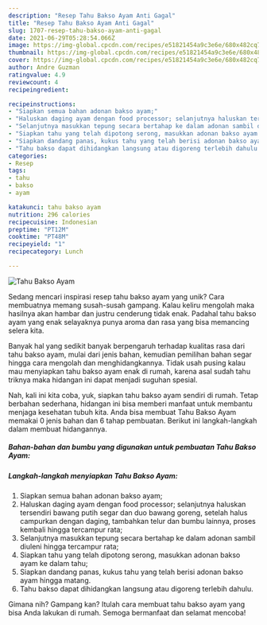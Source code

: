 ```yaml
---
description: "Resep Tahu Bakso Ayam Anti Gagal"
title: "Resep Tahu Bakso Ayam Anti Gagal"
slug: 1707-resep-tahu-bakso-ayam-anti-gagal
date: 2021-06-29T05:28:54.066Z
image: https://img-global.cpcdn.com/recipes/e51821454a9c3e6e/680x482cq70/tahu-bakso-ayam-foto-resep-utama.jpg
thumbnail: https://img-global.cpcdn.com/recipes/e51821454a9c3e6e/680x482cq70/tahu-bakso-ayam-foto-resep-utama.jpg
cover: https://img-global.cpcdn.com/recipes/e51821454a9c3e6e/680x482cq70/tahu-bakso-ayam-foto-resep-utama.jpg
author: Andre Guzman
ratingvalue: 4.9
reviewcount: 4
recipeingredient:

recipeinstructions:
- "Siapkan semua bahan adonan bakso ayam;"
- "Haluskan daging ayam dengan food processor; selanjutnya haluskan tersendiri bawang putih segar dan duo bawang goreng, setelah halus campurkan dengan daging, tambahkan telur dan bumbu lainnya, proses kembali hingga tercampur rata;"
- "Selanjutnya masukkan tepung secara bertahap ke dalam adonan sambil diuleni hingga tercampur rata;"
- "Siapkan tahu yang telah dipotong serong, masukkan adonan bakso ayam ke dalam tahu;"
- "Siapkan dandang panas, kukus tahu yang telah berisi adonan bakso ayam hingga matang."
- "Tahu bakso dapat dihidangkan langsung atau digoreng terlebih dahulu."
categories:
- Resep
tags:
- tahu
- bakso
- ayam

katakunci: tahu bakso ayam 
nutrition: 296 calories
recipecuisine: Indonesian
preptime: "PT12M"
cooktime: "PT48M"
recipeyield: "1"
recipecategory: Lunch

---
```



![Tahu Bakso Ayam](https://img-global.cpcdn.com/recipes/e51821454a9c3e6e/680x482cq70/tahu-bakso-ayam-foto-resep-utama.jpg)

Sedang mencari inspirasi resep tahu bakso ayam yang unik? Cara membuatnya memang susah-susah gampang. Kalau keliru mengolah maka hasilnya akan hambar dan justru cenderung tidak enak. Padahal tahu bakso ayam yang enak selayaknya punya aroma dan rasa yang bisa memancing selera kita.



Banyak hal yang sedikit banyak berpengaruh terhadap kualitas rasa dari tahu bakso ayam, mulai dari jenis bahan, kemudian pemilihan bahan segar hingga cara mengolah dan menghidangkannya. Tidak usah pusing kalau mau menyiapkan tahu bakso ayam enak di rumah, karena asal sudah tahu triknya maka hidangan ini dapat menjadi suguhan spesial.


Nah, kali ini kita coba, yuk, siapkan tahu bakso ayam sendiri di rumah. Tetap berbahan sederhana, hidangan ini bisa memberi manfaat untuk membantu menjaga kesehatan tubuh kita. Anda bisa membuat Tahu Bakso Ayam memakai 0 jenis bahan dan 6 tahap pembuatan. Berikut ini langkah-langkah dalam membuat hidangannya.

<!--inarticleads1-->

##### Bahan-bahan dan bumbu yang digunakan untuk pembuatan Tahu Bakso Ayam:





<!--inarticleads2-->

##### Langkah-langkah menyiapkan Tahu Bakso Ayam:

1. Siapkan semua bahan adonan bakso ayam;
1. Haluskan daging ayam dengan food processor; selanjutnya haluskan tersendiri bawang putih segar dan duo bawang goreng, setelah halus campurkan dengan daging, tambahkan telur dan bumbu lainnya, proses kembali hingga tercampur rata;
1. Selanjutnya masukkan tepung secara bertahap ke dalam adonan sambil diuleni hingga tercampur rata;
1. Siapkan tahu yang telah dipotong serong, masukkan adonan bakso ayam ke dalam tahu;
1. Siapkan dandang panas, kukus tahu yang telah berisi adonan bakso ayam hingga matang.
1. Tahu bakso dapat dihidangkan langsung atau digoreng terlebih dahulu.




Gimana nih? Gampang kan? Itulah cara membuat tahu bakso ayam yang bisa Anda lakukan di rumah. Semoga bermanfaat dan selamat mencoba!
